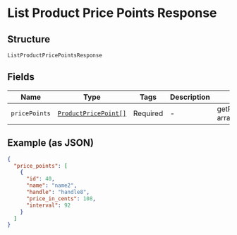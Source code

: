 
# List Product Price Points Response

## Structure

`ListProductPricePointsResponse`

## Fields

| Name | Type | Tags | Description | Getter | Setter |
|  --- | --- | --- | --- | --- | --- |
| `pricePoints` | [`ProductPricePoint[]`](../../doc/models/product-price-point.md) | Required | - | getPricePoints(): array | setPricePoints(array pricePoints): void |

## Example (as JSON)

```json
{
  "price_points": [
    {
      "id": 40,
      "name": "name2",
      "handle": "handle8",
      "price_in_cents": 108,
      "interval": 92
    }
  ]
}
```

